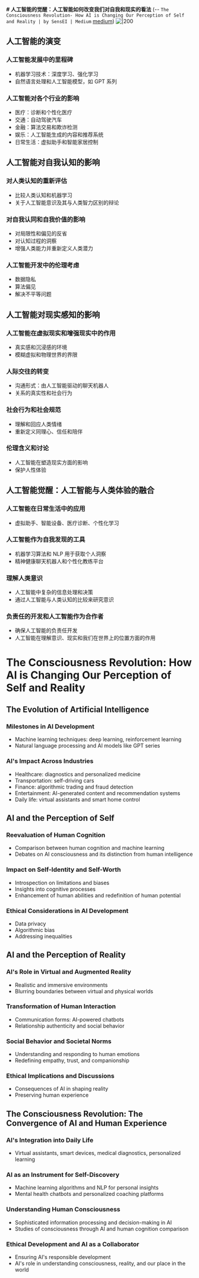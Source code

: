 **# 人工智能的觉醒：人工智能如何改变我们对自我和现实的看法**
(-- `The Consciousness Revolution- How AI is Changing Our Perception of Self and Reality | by SensEI | Medium` [medium](https://medium.com/@Sens_EI/the-consciousness-revolution-how-ai-is-changing-our-perception-of-self-and-reality-d7133cc088cc))
![|200](https://miro.medium.com/v2/resize:fit:1024/1*D2d6m6za5tYa9LasMMc_yw.png)

## 人工智能的演变

### 人工智能发展中的里程碑

- 机器学习技术：深度学习、强化学习
- 自然语言处理和人工智能模型，如 GPT 系列

### 人工智能对各个行业的影响

- 医疗：诊断和个性化医疗
- 交通：自动驾驶汽车
- 金融：算法交易和欺诈检测
- 娱乐：人工智能生成的内容和推荐系统
- 日常生活：虚拟助手和智能家居控制

## 人工智能对自我认知的影响

### 对人类认知的重新评估

- 比较人类认知和机器学习
- 关于人工智能意识及其与人类智力区别的辩论

### 对自我认同和自我价值的影响

- 对局限性和偏见的反省
- 对认知过程的洞察
- 增强人类能力并重新定义人类潜力

### 人工智能开发中的伦理考虑

- 数据隐私
- 算法偏见
- 解决不平等问题

## 人工智能对现实感知的影响

### 人工智能在虚拟现实和增强现实中的作用

- 真实感和沉浸感的环境
- 模糊虚拟和物理世界的界限

### 人际交往的转变

- 沟通形式：由人工智能驱动的聊天机器人
- 关系的真实性和社会行为

### 社会行为和社会规范

- 理解和回应人类情绪
- 重新定义同理心、信任和陪伴

### 伦理含义和讨论

- 人工智能在塑造现实方面的影响
- 保护人性体验

## 人工智能觉醒：人工智能与人类体验的融合

### 人工智能在日常生活中的应用

- 虚拟助手、智能设备、医疗诊断、个性化学习

### 人工智能作为自我发现的工具

- 机器学习算法和 NLP 用于获取个人洞察
- 精神健康聊天机器人和个性化教练平台

### 理解人类意识

- 人工智能中复杂的信息处理和决策
- 通过人工智能与人类认知的比较来研究意识

### 负责任的开发和人工智能作为合作者

- 确保人工智能的负责任开发
- 人工智能在理解意识、现实和我们在世界上的位置方面的作用
# The Consciousness Revolution: How AI is Changing Our Perception of Self and Reality

## The Evolution of Artificial Intelligence
### Milestones in AI Development
- Machine learning techniques: deep learning, reinforcement learning
- Natural language processing and AI models like GPT series

### AI's Impact Across Industries
- Healthcare: diagnostics and personalized medicine
- Transportation: self-driving cars
- Finance: algorithmic trading and fraud detection
- Entertainment: AI-generated content and recommendation systems
- Daily life: virtual assistants and smart home control

## AI and the Perception of Self
### Reevaluation of Human Cognition
- Comparison between human cognition and machine learning
- Debates on AI consciousness and its distinction from human intelligence

### Impact on Self-Identity and Self-Worth
- Introspection on limitations and biases
- Insights into cognitive processes
- Enhancement of human abilities and redefinition of human potential

### Ethical Considerations in AI Development
- Data privacy
- Algorithmic bias
- Addressing inequalities

## AI and the Perception of Reality
### AI's Role in Virtual and Augmented Reality
- Realistic and immersive environments
- Blurring boundaries between virtual and physical worlds

### Transformation of Human Interaction
- Communication forms: AI-powered chatbots
- Relationship authenticity and social behavior

### Social Behavior and Societal Norms
- Understanding and responding to human emotions
- Redefining empathy, trust, and companionship

### Ethical Implications and Discussions
- Consequences of AI in shaping reality
- Preserving human experience

## The Consciousness Revolution: The Convergence of AI and Human Experience
### AI's Integration into Daily Life
- Virtual assistants, smart devices, medical diagnostics, personalized learning

### AI as an Instrument for Self-Discovery
- Machine learning algorithms and NLP for personal insights
- Mental health chatbots and personalized coaching platforms

### Understanding Human Consciousness
- Sophisticated information processing and decision-making in AI
- Studies of consciousness through AI and human cognition comparison

### Ethical Development and AI as a Collaborator
- Ensuring AI's responsible development
- AI's role in understanding consciousness, reality, and our place in the world
